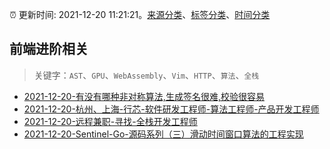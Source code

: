 :alarm_clock: 更新时间: 2021-12-20 11:21:21。[来源分类](../README.md)、[标签分类](../TAGS.md)、[时间分类](../TIMELINE.md)

## 前端进阶相关


> 关键字：`AST`、`GPU`、`WebAssembly`、`Vim`、`HTTP`、`算法`、`全栈`



- [2021-12-20-有没有哪种非对称算法,生成签名很难,校验很容易](https://www.v2ex.com/t/823387) 
- [2021-12-20-杭州、上海-行芯-软件研发工程师-算法工程师-产品开发工程师](https://www.v2ex.com/t/823375) 
- [2021-12-20-远程兼职-寻找-全栈开发工程师](https://www.v2ex.com/t/823358) 
- [2021-12-20-Sentinel-Go-源码系列（三）滑动时间窗口算法的工程实现](https://toutiao.io/k/0k9wpua) 
